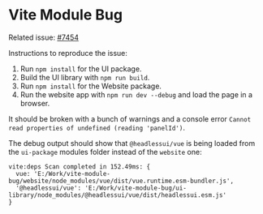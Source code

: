 # Vite Module Bug

Related issue: [#7454](https://github.com/vitejs/vite/issues/7454)

Instructions to reproduce the issue:

1. Run `npm install` for the UI package.
2. Build the UI library with `npm run build`.
3. Run `npm install` for the Website package.
4. Run the website app with `npm run dev --debug` and load the page in a browser.

It should be broken with a bunch of warnings and a console error `Cannot read properties of undefined (reading 'panelId')`.

The debug output should show that `@headlessui/vue` is being loaded from the `ui-package` modules folder instead of the `website` one:

```
vite:deps Scan completed in 152.49ms: {
  vue: 'E:/Work/vite-module-bug/website/node_modules/vue/dist/vue.runtime.esm-bundler.js',
  '@headlessui/vue': 'E:/Work/vite-module-bug/ui-library/node_modules/@headlessui/vue/dist/headlessui.esm.js'
}
```
